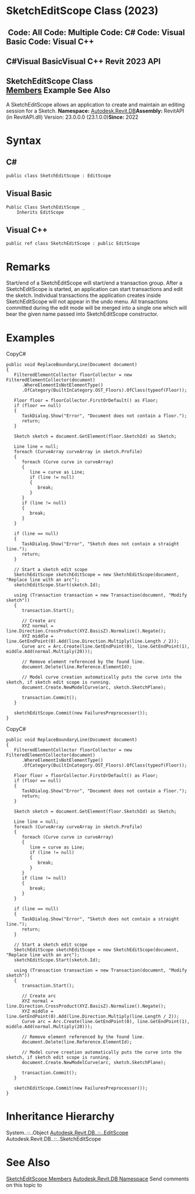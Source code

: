 # SketchEditScope Class (2023)

﻿
 Code: All Code: Multiple Code: C# Code: Visual Basic Code: Visual C++   
---  
C#Visual BasicVisual C++
Revit 2023 API  
---  
SketchEditScope Class  
[Members](8dec7402-1bdf-526d-b4ed-371700cfb673.md "SketchEditScope Members") Example See Also  
---  
A SketchEditScope allows an application to create and maintain an editing session for a Sketch. 
**Namespace:** [Autodesk.Revit.DB](87546ba7-461b-c646-cbb1-2cb8f5bff8b2.md "Autodesk.Revit.DB Namespace")**Assembly:** RevitAPI (in RevitAPI.dll) Version: 23.0.0.0 (23.1.0.0)**Since:** 2022 
# Syntax
C#  
---  
```text
public class SketchEditScope : EditScope
```
  
Visual Basic  
---  
```text
Public Class SketchEditScope _
	Inherits EditScope
```
  
Visual C++  
---  
```text
public ref class SketchEditScope : public EditScope
```
  
# Remarks
Start/end of a SketchEditScope will start/end a transaction group. After a SketchEditScope is started, an application can start transactions and edit the sketch. Individual transactions the application creates inside SketchEditScope will not appear in the undo menu. All transactions committed during the edit mode will be merged into a single one which will bear the given name passed into SketchEditScope constructor. 
# Examples
CopyC#
```text
public void ReplaceBoundaryLine(Document document)
{
   FilteredElementCollector floorCollector = new FilteredElementCollector(document)
      .WhereElementIsNotElementType()
      .OfCategory(BuiltInCategory.OST_Floors).OfClass(typeof(Floor));

   Floor floor = floorCollector.FirstOrDefault() as Floor;
   if (floor == null)
   {
      TaskDialog.Show("Error", "Document does not contain a floor.");
      return;
   }

   Sketch sketch = document.GetElement(floor.SketchId) as Sketch;

   Line line = null;
   foreach (CurveArray curveArray in sketch.Profile)
   {
      foreach (Curve curve in curveArray)
      {
         line = curve as Line;
         if (line != null)
         {
            break;
         }
      }
      if (line != null)
      {
         break;
      }
   }

   if (line == null)
   {
      TaskDialog.Show("Error", "Sketch does not contain a straight line.");
      return;
   }

   // Start a sketch edit scope
   SketchEditScope sketchEditScope = new SketchEditScope(document, "Replace line with an arc");
   sketchEditScope.Start(sketch.Id);

   using (Transaction transaction = new Transaction(document, "Modify sketch"))
   {
      transaction.Start();

      // Create arc
      XYZ normal = line.Direction.CrossProduct(XYZ.BasisZ).Normalize().Negate();
      XYZ middle = line.GetEndPoint(0).Add(line.Direction.Multiply(line.Length / 2));
      Curve arc = Arc.Create(line.GetEndPoint(0), line.GetEndPoint(1), middle.Add(normal.Multiply(20)));

      // Remove element referenced by the found line. 
      document.Delete(line.Reference.ElementId);

      // Model curve creation automatically puts the curve into the sketch, if sketch edit scope is running.
      document.Create.NewModelCurve(arc, sketch.SketchPlane);

      transaction.Commit();
   }

   sketchEditScope.Commit(new FailuresPreprocessor());
}
```

CopyC#
```text
public void ReplaceBoundaryLine(Document document)
{
   FilteredElementCollector floorCollector = new FilteredElementCollector(document)
      .WhereElementIsNotElementType()
      .OfCategory(BuiltInCategory.OST_Floors).OfClass(typeof(Floor));

   Floor floor = floorCollector.FirstOrDefault() as Floor;
   if (floor == null)
   {
      TaskDialog.Show("Error", "Document does not contain a floor.");
      return;
   }

   Sketch sketch = document.GetElement(floor.SketchId) as Sketch;

   Line line = null;
   foreach (CurveArray curveArray in sketch.Profile)
   {
      foreach (Curve curve in curveArray)
      {
         line = curve as Line;
         if (line != null)
         {
            break;
         }
      }
      if (line != null)
      {
         break;
      }
   }

   if (line == null)
   {
      TaskDialog.Show("Error", "Sketch does not contain a straight line.");
      return;
   }

   // Start a sketch edit scope
   SketchEditScope sketchEditScope = new SketchEditScope(document, "Replace line with an arc");
   sketchEditScope.Start(sketch.Id);

   using (Transaction transaction = new Transaction(document, "Modify sketch"))
   {
      transaction.Start();

      // Create arc
      XYZ normal = line.Direction.CrossProduct(XYZ.BasisZ).Normalize().Negate();
      XYZ middle = line.GetEndPoint(0).Add(line.Direction.Multiply(line.Length / 2));
      Curve arc = Arc.Create(line.GetEndPoint(0), line.GetEndPoint(1), middle.Add(normal.Multiply(20)));

      // Remove element referenced by the found line. 
      document.Delete(line.Reference.ElementId);

      // Model curve creation automatically puts the curve into the sketch, if sketch edit scope is running.
      document.Create.NewModelCurve(arc, sketch.SketchPlane);

      transaction.Commit();
   }

   sketchEditScope.Commit(new FailuresPreprocessor());
}
```

# Inheritance Hierarchy
System..::..Object [Autodesk.Revit.DB..::..EditScope](bac11282-3a3b-953e-8bc4-960c62da4946.md "EditScope Class") Autodesk.Revit.DB..::..SketchEditScope
# See Also
[SketchEditScope Members](8dec7402-1bdf-526d-b4ed-371700cfb673.md "SketchEditScope Members")
[Autodesk.Revit.DB Namespace](87546ba7-461b-c646-cbb1-2cb8f5bff8b2.md "Autodesk.Revit.DB Namespace")
Send comments on this topic to 